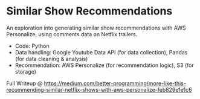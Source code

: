 # Similar Show Recommendations

An exploration into generating similar show recommendations with AWS Personalize, using comments data on Netflix trailers.
- Code: Python
- Data handling: Google Youtube Data API (for data collection), Pandas (for data cleaning & analysis)
- Recommendation: AWS Personalize (for recommendation logic), S3 (for storage)

Full Writeup @ https://medium.com/better-programming/more-like-this-recommending-similar-netflix-shows-with-aws-personalize-feb829e1e1c6
